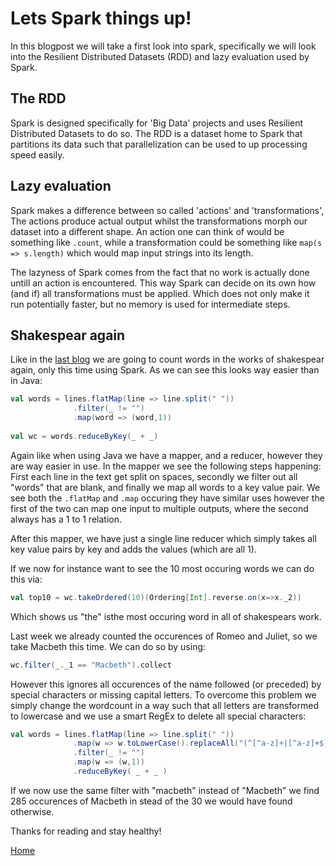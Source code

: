 # Lets Spark things up!

In this blogpost we will take a first look into spark, specifically we will look into the Resilient Distributed Datasets (RDD) and lazy evaluation used by Spark.

## The RDD
Spark is designed specifically for 'Big Data' projects and uses Resilient Distributed Datasets to do so. The RDD is a dataset home to Spark that partitions its data such that parallelization can be used to up processing speed easily.

## Lazy evaluation
Spark makes a difference between so called 'actions' and 'transformations', The actions produce actual output whilst the transformations morph our dataset into a different shape. An action one can think of would be something like ``.count``, while a transformation could be something like ``map(s => s.length)`` which would map input strings into its length.

The lazyness of Spark comes from the fact that no work is actually done untill an action is encountered. This way Spark can decide on its own how (and if) all transformations must be applied. Which does not only make it run potentially faster, but no memory is used for intermediate steps.

## Shakespear again
Like in the [last blog](https://rubigdata.github.io/big-data-blog-2020-sweersr/assignment2.html) we are going to count words in the works of shakespear again, only this time using Spark. As we can see this looks way easier than in Java:

```scala
val words = lines.flatMap(line => line.split(" "))
              .filter(_ != "")
              .map(word => (word,1))
              
val wc = words.reduceByKey(_ + _)
```

Again like when using Java we have a mapper, and a reducer, however they are way easier in use. In the mapper we see the following steps happening: First each line in the text get split on spaces, secondly we filter out all "words" that are blank, and finally we map all words to a key value pair. We see both the ``.flatMap`` and ``.map`` occuring they have similar uses however the first of the two can map one input to multiple outputs, where the second always has a 1 to 1 relation.

After this mapper, we have just a single line reducer which simply takes all key value pairs by key and adds the values (which are all 1).

If we now for instance want to see the 10 most occuring words we can do this via:

```scala
val top10 = wc.takeOrdered(10)(Ordering[Int].reverse.on(x=>x._2))
```

Which shows us "the" isthe most occuring word in all of shakespears work.

Last week we already counted the occurences of Romeo and Juliet, so we take Macbeth this time. We can do so by using:

```scala
wc.filter(_._1 == "Macbeth").collect
```

However this ignores all occurences of the name followed (or preceded) by special characters or missing capital letters. To overcome this problem we simply change the wordcount in a way such that all letters are transformed to lowercase and we use a smart RegEx to delete all special characters:

```scala
val words = lines.flatMap(line => line.split(" "))
              .map(w => w.toLowerCase().replaceAll("(^[^a-z]+|[^a-z]+$)", ""))
              .filter(_ != "")
              .map(w => (w,1))
              .reduceByKey( _ + _ )
```

If we now use the same filter with "macbeth" instead of "Macbeth" we find 285 occurences of Macbeth in stead of the 30 we would have found otherwise.

Thanks for reading and stay healthy!

[Home](https://rubigdata.github.io/big-data-blog-2020-sweersr/)
